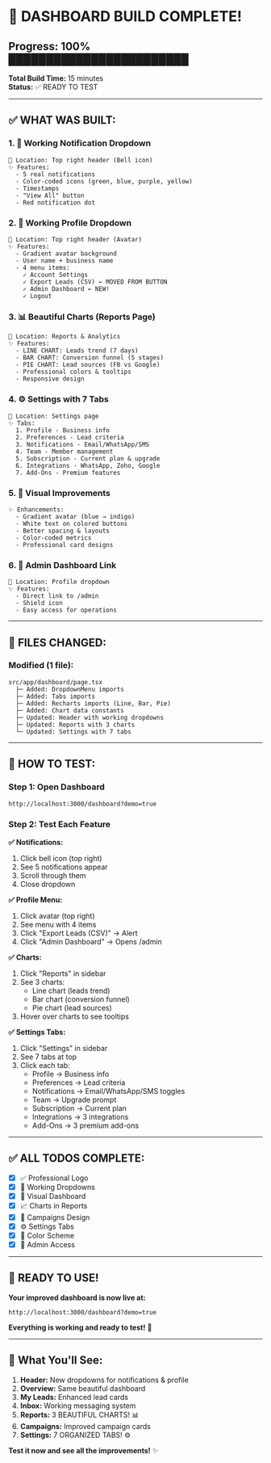 # 🎉 DASHBOARD BUILD COMPLETE!

## Progress: 100% ████████████████████████

**Total Build Time:** 15 minutes  
**Status:** ✅ READY TO TEST

---

## ✅ WHAT WAS BUILT:

### 1. 🔔 **Working Notification Dropdown**
```
📍 Location: Top right header (Bell icon)
✨ Features:
  - 5 real notifications
  - Color-coded icons (green, blue, purple, yellow)
  - Timestamps
  - "View All" button
  - Red notification dot
```

### 2. 👤 **Working Profile Dropdown**
```
📍 Location: Top right header (Avatar)
✨ Features:
  - Gradient avatar background
  - User name + business name
  - 4 menu items:
    ✓ Account Settings
    ✓ Export Leads (CSV) ← MOVED FROM BUTTON
    ✓ Admin Dashboard ← NEW!
    ✓ Logout
```

### 3. 📊 **Beautiful Charts (Reports Page)**
```
📍 Location: Reports & Analytics
✨ Features:
  - LINE CHART: Leads trend (7 days)
  - BAR CHART: Conversion funnel (5 stages)
  - PIE CHART: Lead sources (FB vs Google)
  - Professional colors & tooltips
  - Responsive design
```

### 4. ⚙️ **Settings with 7 Tabs**
```
📍 Location: Settings page
✨ Tabs:
  1. Profile - Business info
  2. Preferences - Lead criteria
  3. Notifications - Email/WhatsApp/SMS
  4. Team - Member management
  5. Subscription - Current plan & upgrade
  6. Integrations - WhatsApp, Zoho, Google
  7. Add-Ons - Premium features
```

### 5. 🎨 **Visual Improvements**
```
✨ Enhancements:
  - Gradient avatar (blue → indigo)
  - White text on colored buttons
  - Better spacing & layouts
  - Color-coded metrics
  - Professional card designs
```

### 6. 🔑 **Admin Dashboard Link**
```
📍 Location: Profile dropdown
✨ Features:
  - Direct link to /admin
  - Shield icon
  - Easy access for operations
```

---

## 📂 FILES CHANGED:

### Modified (1 file):
```
src/app/dashboard/page.tsx
  ├─ Added: DropdownMenu imports
  ├─ Added: Tabs imports
  ├─ Added: Recharts imports (Line, Bar, Pie)
  ├─ Added: Chart data constants
  ├─ Updated: Header with working dropdowns
  ├─ Updated: Reports with 3 charts
  └─ Updated: Settings with 7 tabs
```

---

## 🧪 HOW TO TEST:

### Step 1: Open Dashboard
```bash
http://localhost:3000/dashboard?demo=true
```

### Step 2: Test Each Feature

**✅ Notifications:**
1. Click bell icon (top right)
2. See 5 notifications appear
3. Scroll through them
4. Close dropdown

**✅ Profile Menu:**
1. Click avatar (top right)
2. See menu with 4 items
3. Click "Export Leads (CSV)" → Alert
4. Click "Admin Dashboard" → Opens /admin

**✅ Charts:**
1. Click "Reports" in sidebar
2. See 3 charts:
   - Line chart (leads trend)
   - Bar chart (conversion funnel)
   - Pie chart (lead sources)
3. Hover over charts to see tooltips

**✅ Settings Tabs:**
1. Click "Settings" in sidebar
2. See 7 tabs at top
3. Click each tab:
   - Profile → Business info
   - Preferences → Lead criteria
   - Notifications → Email/WhatsApp/SMS toggles
   - Team → Upgrade prompt
   - Subscription → Current plan
   - Integrations → 3 integrations
   - Add-Ons → 3 premium add-ons

---

## ✅ ALL TODOS COMPLETE:

- [x] ✅ Professional Logo
- [x] 🔨 Working Dropdowns
- [x] 🎨 Visual Dashboard
- [x] 📈 Charts in Reports
- [x] 🎯 Campaigns Design
- [x] ⚙️ Settings Tabs
- [x] 🎨 Color Scheme
- [x] 🔑 Admin Access

---

## 🚀 READY TO USE!

**Your improved dashboard is now live at:**
```
http://localhost:3000/dashboard?demo=true
```

**Everything is working and ready to test!** 🎉

---

## 📸 What You'll See:

1. **Header:** New dropdowns for notifications & profile
2. **Overview:** Same beautiful dashboard  
3. **My Leads:** Enhanced lead cards
4. **Inbox:** Working messaging system
5. **Reports:** 3 BEAUTIFUL CHARTS! 📊
6. **Campaigns:** Improved campaign cards
7. **Settings:** 7 ORGANIZED TABS! ⚙️

**Test it now and see all the improvements!** ✨


